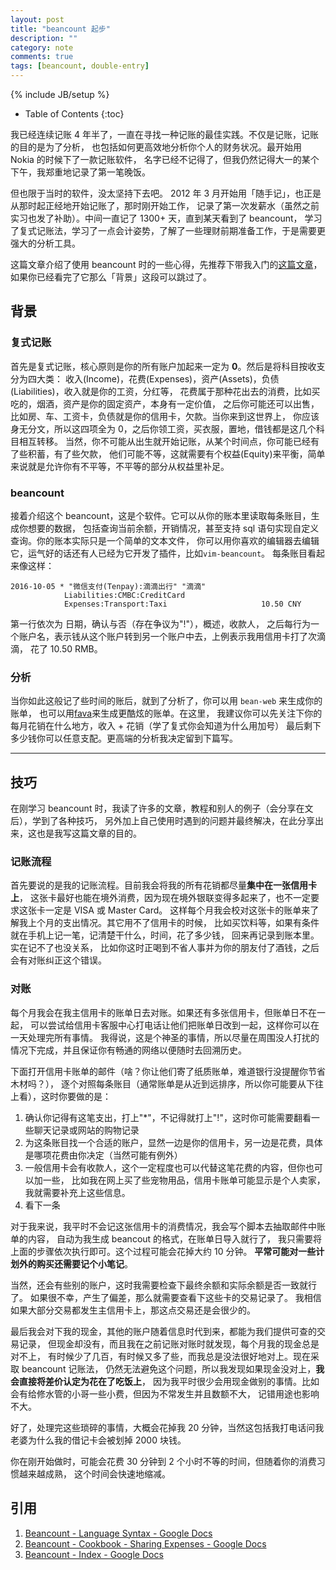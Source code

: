 ```yaml
---
layout: post
title: "beancount 起步"
description: ""
category: note
comments: true
tags: [beancount, double-entry]
---
```

{% include JB/setup %}

* Table of Contents
{:toc}

我已经连续记账 4 年半了，一直在寻找一种记账的最佳实践。不仅是记账，记账的目的是为了分析，
也包括如何更高效地分析你个人的财务状况。最开始用 Nokia 的时候下了一款记账软件，
名字已经不记得了，但我仍然记得大一的某个下午，我郑重地记录了第一笔晚饭。
<!--more-->
但也限于当时的软件，没太坚持下去吧。
2012 年 3 月开始用「随手记」，也正是从那时起正经地开始记账了，那时刚开始工作，
记录了第一次发薪水（虽然之前实习也发了补助）。中间一直记了 1300+ 天，直到某天看到了 beancount，
学习了复式记账法，学习了一点会计姿势，了解了一些理财前期准备工作，于是需要更强大的分析工具。

这篇文章介绍了使用 beancount 时的一些心得，先推荐下带我入门的[这篇文章](https://wzyboy.im/post/1063.html)，
如果你已经看完了它那么「背景」这段可以跳过了。

## 背景

### 复式记账
首先是复式记账，核心原则是你的所有账户加起来一定为 **0**。然后是将科目按收支分为四大类：
收入(Income)，花费(Expenses)，资产(Assets)，负债(Liabilities)，收入就是你的工资，分红等，
花费属于那种花出去的消费，比如买吃的，烟酒，资产是你的固定资产，本身有一定价值，
之后你可能还可以出售，比如房、车、工资卡，负债就是你的信用卡，欠款。当你来到这世界上，
你应该身无分文，所以这四项全为 0，之后你领工资，买衣服，置地，借钱都是这几个科目相互转移。
当然，你不可能从出生就开始记账，从某个时间点，你可能已经有了些积蓄，有了些欠款，
他们可能不等，这就需要有个权益(Equity)来平衡，简单来说就是允许你有不平等，不平等的部分从权益里补足。

### beancount
接着介绍这个 beancount，这是个软件。它可以从你的账本里读取每条账目，生成你想要的数据，
包括查询当前余额，开销情况，甚至支持 sql 语句实现自定义查询。你的账本实际只是一个简单的文本文件，
你可以用你喜欢的编辑器去编辑它，运气好的话还有人已经为它开发了插件，比如`vim-beancount`。
每条账目看起来像这样：

```
2016-10-05 * "微信支付(Tenpay):滴滴出行" "滴滴"
            Liabilities:CMBC:CreditCard
            Expenses:Transport:Taxi                     10.50 CNY
```
第一行依次为 日期，确认与否（存在争议为"!"），概述，收款人，
之后每行为一个账户名，表示钱从这个账户转到另一个账户中去，上例表示我用信用卡打了次滴滴，
花了 10.50 RMB。

### 分析
当你如此这般记了些时间的账后，就到了分析了，你可以用 `bean-web` 来生成你的账单，
也可以用[fava](https://github.com/aumayr/fava)来生成更酷炫的账单。在这里，
我建议你可以先关注下你的每月花销在什么地方，收入 + 花销（学了复式你会知道为什么用加号）
最后剩下多少钱你可以任意支配。更高端的分析我决定留到下篇写。

---

## 技巧
在刚学习 beancount 时，我读了许多的文章，教程和别人的例子（会分享在文后），学到了各种技巧，
另外加上自己使用时遇到的问题并最终解决，在此分享出来，这也是我写这篇文章的目的。

### 记账流程
首先要说的是我的记账流程。目前我会将我的所有花销都尽量**集中在一张信用卡上**，
这张卡最好也能在境外消费，因为现在境外银联变得多起来了，也不一定要求这张卡一定是 VISA 或 Master Card。
这样每个月我会校对这张卡的账单来了解我上个月的支出情况。其它用不了信用卡的时候，
比如买饮料等，如果有条件就在手机上记一笔，记清楚干什么，时间，花了多少钱，
回来再记录到账本里。实在记不了也没关系，
比如你这时正喝到不省人事并为你的朋友付了酒钱，之后会有对账纠正这个错误。

### 对账
每个月我会在我主信用卡的账单日去对账。如果还有多张信用卡，但账单日不在一起，
可以尝试给信用卡客服中心打电话让他们把账单日改到一起，这样你可以在一天处理完所有事情。
我得说，这是个神圣的事情，所以尽量在周围没人打扰的情况下完成，并且保证你有畅通的网络以便随时去回溯历史。

下面打开信用卡账单的邮件（啥？你让他们寄了纸质账单，难道银行没提醒你节省木材吗？），
逐个对照每条账目（通常账单是从近到远排序，所以你可能要从下往上看），这时你要做的是：

1. 确认你记得有这笔支出，打上"\*"，不记得就打上"!"，这时你可能需要翻看一些聊天记录或网站的购物记录
1. 为这条账目找一个合适的账户，显然一边是你的信用卡，另一边是花费，具体是哪项花费由你决定（当然可能有例外）
1. 一般信用卡会有收款人，这个一定程度也可以代替这笔花费的内容，但你也可以加一些，
比如我在网上买了些宠物用品，信用卡账单可能显示是个人卖家，我就需要补充上这些信息。
1. 看下一条

对于我来说，我平时不会记这张信用卡的消费情况，我会写个脚本去抽取邮件中账单的内容，
自动为我生成 beancout 的格式，在账单日导入就行了，
我只需要将上面的步骤依次执行即可。这个过程可能会花掉大约 10 分钟。
**平常可能对一些计划外的购买还需要记个小笔记**。

当然，还会有些别的账户，这时我需要检查下最终余额和实际余额是否一致就行了。
如果很不幸，产生了偏差，那么就需要查看下这些卡的交易记录了。
我相信如果大部分交易都发生主信用卡上，那这点交易还是会很少的。

最后我会对下我的现金，其他的账户随着信息时代到来，都能为我们提供可查的交易记录，
但现金却没有，而且我在之前记账对账时就发现，每个月我的现金总是对不上，
有时候少了几百，有时候又多了些，而我总是没法很好地对上。现在采取 beancount 记账法，
仍然无法避免这个问题，所以我发现如果现金没对上，**我会直接将差价认定为花在了吃饭上**，
因为我平时很少会用现金做别的事情。比如会有给修水管的小哥一些小费，但因为不常发生并且数额不大，
记错用途也影响不大。

好了，处理完这些琐碎的事情，大概会花掉我 20 分钟，当然这包括我打电话问我老婆为什么我的借记卡会被划掉 2000 块钱。

你在刚开始做时，可能会花费 30 分钟到 2 个小时不等的时间，但随着你的消费习惯越来越成熟，
这个时间会快速地缩减。


## 引用
1. [Beancount - Language Syntax - Google Docs](https://docs.google.com/document/d/1wAMVrKIA2qtRGmoVDSUBJGmYZSygUaR0uOMW1GV3YE0/edit)
1. [Beancount - Cookbook - Sharing Expenses - Google Docs](https://docs.google.com/document/d/1FRcJqUfeAMQO6KjG94w6rF7VajMGJaFplmF1Wu0rCHY/edit)
1. [Beancount - Index - Google Docs](https://docs.google.com/document/d/1RaondTJCS_IUPBHFNdT8oqFKJjVJDsfsn6JEjBG04eA/edit)
